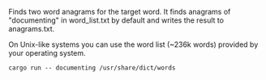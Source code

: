 Finds two word anagrams for the target word. It finds anagrams of "documenting" in word_list.txt by default and writes the result to anagrams.txt.

On Unix-like systems you can use the word list (~236k words) provided by your operating system.
```
cargo run -- documenting /usr/share/dict/words
```
